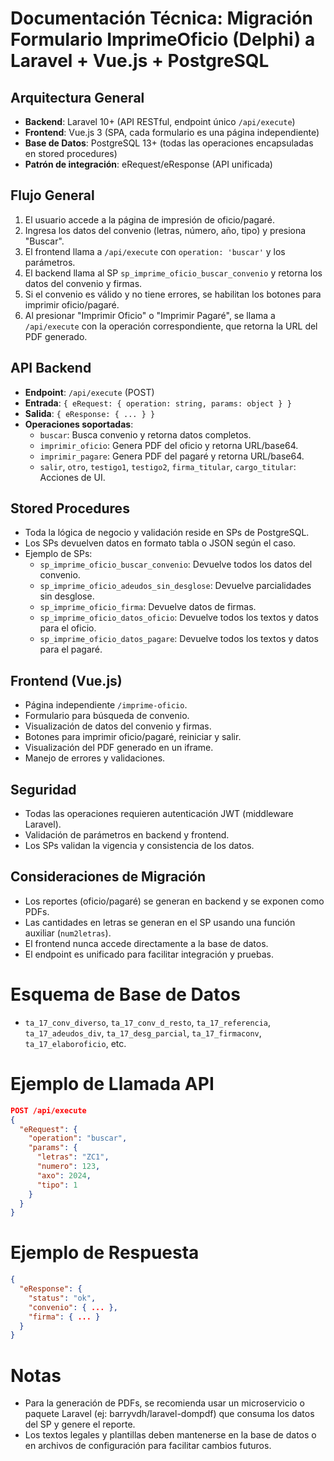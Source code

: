 # Documentación Técnica: Migración Formulario ImprimeOficio (Delphi) a Laravel + Vue.js + PostgreSQL

## Arquitectura General
- **Backend**: Laravel 10+ (API RESTful, endpoint único `/api/execute`)
- **Frontend**: Vue.js 3 (SPA, cada formulario es una página independiente)
- **Base de Datos**: PostgreSQL 13+ (todas las operaciones encapsuladas en stored procedures)
- **Patrón de integración**: eRequest/eResponse (API unificada)

## Flujo General
1. El usuario accede a la página de impresión de oficio/pagaré.
2. Ingresa los datos del convenio (letras, número, año, tipo) y presiona "Buscar".
3. El frontend llama a `/api/execute` con `operation: 'buscar'` y los parámetros.
4. El backend llama al SP `sp_imprime_oficio_buscar_convenio` y retorna los datos del convenio y firmas.
5. Si el convenio es válido y no tiene errores, se habilitan los botones para imprimir oficio/pagaré.
6. Al presionar "Imprimir Oficio" o "Imprimir Pagaré", se llama a `/api/execute` con la operación correspondiente, que retorna la URL del PDF generado.

## API Backend
- **Endpoint**: `/api/execute` (POST)
- **Entrada**: `{ eRequest: { operation: string, params: object } }`
- **Salida**: `{ eResponse: { ... } }`
- **Operaciones soportadas**:
  - `buscar`: Busca convenio y retorna datos completos.
  - `imprimir_oficio`: Genera PDF del oficio y retorna URL/base64.
  - `imprimir_pagare`: Genera PDF del pagaré y retorna URL/base64.
  - `salir`, `otro`, `testigo1`, `testigo2`, `firma_titular`, `cargo_titular`: Acciones de UI.

## Stored Procedures
- Toda la lógica de negocio y validación reside en SPs de PostgreSQL.
- Los SPs devuelven datos en formato tabla o JSON según el caso.
- Ejemplo de SPs:
  - `sp_imprime_oficio_buscar_convenio`: Devuelve todos los datos del convenio.
  - `sp_imprime_oficio_adeudos_sin_desglose`: Devuelve parcialidades sin desglose.
  - `sp_imprime_oficio_firma`: Devuelve datos de firmas.
  - `sp_imprime_oficio_datos_oficio`: Devuelve todos los textos y datos para el oficio.
  - `sp_imprime_oficio_datos_pagare`: Devuelve todos los textos y datos para el pagaré.

## Frontend (Vue.js)
- Página independiente `/imprime-oficio`.
- Formulario para búsqueda de convenio.
- Visualización de datos del convenio y firmas.
- Botones para imprimir oficio/pagaré, reiniciar y salir.
- Visualización del PDF generado en un iframe.
- Manejo de errores y validaciones.

## Seguridad
- Todas las operaciones requieren autenticación JWT (middleware Laravel).
- Validación de parámetros en backend y frontend.
- Los SPs validan la vigencia y consistencia de los datos.

## Consideraciones de Migración
- Los reportes (oficio/pagaré) se generan en backend y se exponen como PDFs.
- Las cantidades en letras se generan en el SP usando una función auxiliar (`num2letras`).
- El frontend nunca accede directamente a la base de datos.
- El endpoint es unificado para facilitar integración y pruebas.

# Esquema de Base de Datos
- `ta_17_conv_diverso`, `ta_17_conv_d_resto`, `ta_17_referencia`, `ta_17_adeudos_div`, `ta_17_desg_parcial`, `ta_17_firmaconv`, `ta_17_elaboroficio`, etc.

# Ejemplo de Llamada API
```json
POST /api/execute
{
  "eRequest": {
    "operation": "buscar",
    "params": {
      "letras": "ZC1",
      "numero": 123,
      "axo": 2024,
      "tipo": 1
    }
  }
}
```

# Ejemplo de Respuesta
```json
{
  "eResponse": {
    "status": "ok",
    "convenio": { ... },
    "firma": { ... }
  }
}
```

# Notas
- Para la generación de PDFs, se recomienda usar un microservicio o paquete Laravel (ej: barryvdh/laravel-dompdf) que consuma los datos del SP y genere el reporte.
- Los textos legales y plantillas deben mantenerse en la base de datos o en archivos de configuración para facilitar cambios futuros.
